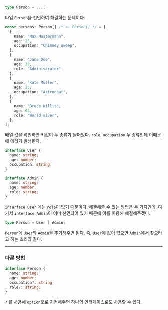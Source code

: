 ```ts

type Person = ...;

```

타입 `Person`을 선언하여 해결하는 문제이다.

```ts
const persons: Person[] /* <- Person[] */ = [
  {
    name: "Max Mustermann",
    age: 25,
    occupation: "Chimney sweep",
  },
  {
    name: "Jane Doe",
    age: 32,
    role: "Administrator",
  },
  {
    name: "Kate Müller",
    age: 23,
    occupation: "Astronaut",
  },
  {
    name: "Bruce Willis",
    age: 64,
    role: "World saver",
  },
];
```

배열 값을 확인하면 키값이 두 종류가 들어있다. `role`, `occupation` 두 종류인데 이때문에 에러가 발생한다.

```ts
interface User {
  name: string;
  age: number;
  occupation: string;
}

interface Admin {
  name: string;
  age: number;
  role: string;
}
```

`interface User` 에는 `role`이 없기 때문이다. 해결해줄 수 있는 방법은 두 가지인데, 여기서 `interface Admin`이 이미 선언되어 있기 때문에 이를 이용해 해결해주겠다.

```ts
type Person = User | Admin;
```

`Person`에 `User`와 `Admin`을 추가해주면 된다. 즉, `User`에 값이 없으면 `Admin`에서 찾으라고 하는 소리와 같다.

<hr>

### 다른 방법

```ts
interface Person {
  name: string;
  age: number;
  occupation?: string;
  role?: string;
}
```

`?` 를 사용해 `option`으로 지정해주면 하나의 인터페이스로도 사용할 수 있다.
